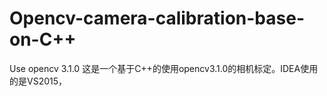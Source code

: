 # Opencv-camera-calibration-base-on-C++
Use opencv 3.1.0
这是一个基于C++的使用opencv3.1.0的相机标定。IDEA使用的是VS2015，
